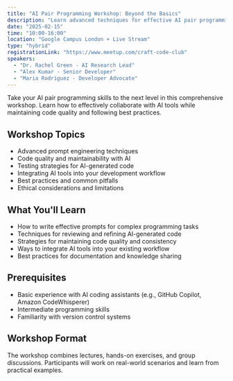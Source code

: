 ```yaml
---
title: "AI Pair Programming Workshop: Beyond the Basics"
description: "Learn advanced techniques for effective AI pair programming. Topics include prompt engineering, maintaining code quality, and integrating AI tools into your workflow."
date: "2025-02-15"
time: "10:00-16:00"
location: "Google Campus London + Live Stream"
type: "hybrid"
registrationLink: "https://www.meetup.com/craft-code-club"
speakers:
  - "Dr. Rachel Green - AI Research Lead"
  - "Alex Kumar - Senior Developer"
  - "Maria Rodriguez - Developer Advocate"
---
```


Take your AI pair programming skills to the next level in this comprehensive workshop. Learn how to effectively collaborate with AI tools while maintaining code quality and following best practices.

## Workshop Topics

- Advanced prompt engineering techniques
- Code quality and maintainability with AI
- Testing strategies for AI-generated code
- Integrating AI tools into your development workflow
- Best practices and common pitfalls
- Ethical considerations and limitations

## What You'll Learn

- How to write effective prompts for complex programming tasks
- Techniques for reviewing and refining AI-generated code
- Strategies for maintaining code quality and consistency
- Ways to integrate AI tools into your existing workflow
- Best practices for documentation and knowledge sharing

## Prerequisites

- Basic experience with AI coding assistants (e.g., GitHub Copilot, Amazon CodeWhisperer)
- Intermediate programming skills
- Familiarity with version control systems

## Workshop Format

The workshop combines lectures, hands-on exercises, and group discussions. Participants will work on real-world scenarios and learn from practical examples. 